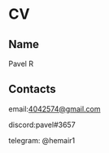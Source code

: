 # CV

## Name

Pavel R

## Contacts

email:4042574@gmail.com

discord:pavel#3657

telegram: @hemair1
